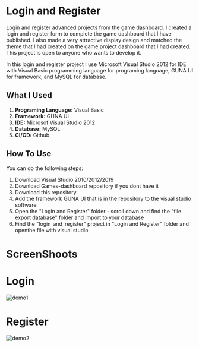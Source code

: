 # Login and Register
Login and register advanced projects from the game dashboard. I created a login and register form to complete the game dashboard that I have published. I also made a very attractive display design and matched the theme that I had created on the game project dashboard that I had created. This project is open to anyone who wants to develop it.

In this login and register project I use Microsoft Visual Studio 2012 for IDE with Visual Basic programming language for programing language, GUNA UI for framework, and MySQL for database.

<h2>What I Used</h2>
<ol>
  <li><b>Programing Language:</b> Visual Basic</li>
  <li><b>Framework:</b> GUNA UI</li>
  <li><b>IDE:</b> Microsof Visual Studio 2012</li>
  <li><b>Database:</b> MySQL</li>
  <li><b>CI/CD:</b> Github</li>
</ol>

<h2>How To Use</h2>
<p>You can do the following steps:</p>
<ol>
  <li>Download Visual Studio 2010/2012/2019</li>
  <li>Download Games-dashboard repository if you dont have it </li>
  <li>Download this repository</li>
  <li>Add the framework GUNA UI that is in the repository to the visual studio software</li>
  <li>Open the "Login and Register" folder - scroll down and find the "file export database" folder and import to your database</li>
  <li>Find the "login_and_register" project in "Login and Register" folder and openthe file with visual studio</li>
</ol>

<h1>ScreenShoots</h1>

# Login
![demo1](https://user-images.githubusercontent.com/84588706/140851958-8fed1849-97ba-4366-87d4-161e180b8239.png)

# Register
![demo2](https://user-images.githubusercontent.com/84588706/140851968-b044e3c7-2480-4c65-96b7-0b4bc1a59528.png)

